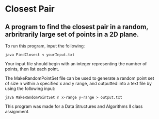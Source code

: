 # Closest Pair
## A program to find the closest pair in a random, arbritrarily large set of points in a 2D plane. 


To run this program, input the following:
```shell
java FindClosest < yourInput.txt
```

Your input file should begin with an integer representing the number of points, then list each point. 

The MakeRandomPointSet file can be used to generate a random point set of size n within a specified x and y range, and outputted into a text file by using the following input:
```shell
java MakeRandomPointSet n x-range y-range > output.txt
```

This program was made for a Data Structures and Algorithms II class assignment.
